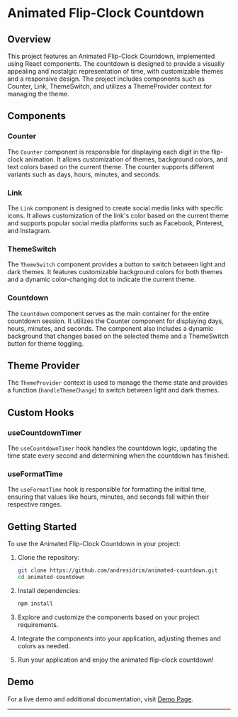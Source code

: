 # Animated Flip-Clock Countdown



## Overview

This project features an Animated Flip-Clock Countdown, implemented using React components. The countdown is designed to provide a visually appealing and nostalgic representation of time, with customizable themes and a responsive design. The project includes components such as Counter, Link, ThemeSwitch, and utilizes a ThemeProvider context for managing the theme.

## Components

### Counter

The `Counter` component is responsible for displaying each digit in the flip-clock animation. It allows customization of themes, background colors, and text colors based on the current theme. The counter supports different variants such as days, hours, minutes, and seconds.

### Link

The `Link` component is designed to create social media links with specific icons. It allows customization of the link's color based on the current theme and supports popular social media platforms such as Facebook, Pinterest, and Instagram.

### ThemeSwitch

The `ThemeSwitch` component provides a button to switch between light and dark themes. It features customizable background colors for both themes and a dynamic color-changing dot to indicate the current theme.

### Countdown

The `Countdown` component serves as the main container for the entire countdown session. It utilizes the Counter component for displaying days, hours, minutes, and seconds. The component also includes a dynamic background that changes based on the selected theme and a ThemeSwitch button for theme toggling.

## Theme Provider

The `ThemeProvider` context is used to manage the theme state and provides a function (`handleThemeChange`) to switch between light and dark themes.

## Custom Hooks

### useCountdownTimer

The `useCountdownTimer` hook handles the countdown logic, updating the time state every second and determining when the countdown has finished.

### useFormatTime

The `useFormatTime` hook is responsible for formatting the initial time, ensuring that values like hours, minutes, and seconds fall within their respective ranges.

## Getting Started

To use the Animated Flip-Clock Countdown in your project:

1. Clone the repository:

   ```bash
   git clone https://github.com/andresidrim/animated-countdown.git
   cd animated-countdown
   ```

2. Install dependencies:

   ```bash
   npm install
   ```

3. Explore and customize the components based on your project requirements.

4. Integrate the components into your application, adjusting themes and colors as needed.

5. Run your application and enjoy the animated flip-clock countdown!

## Demo

For a live demo and additional documentation, visit [Demo Page](https://animated-countdown-seven.vercel.app/).

---